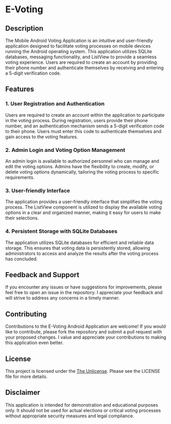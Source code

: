 # E-Voting

## Description
The Mobile Android Voting Application is an intuitive and user-friendly application designed to facilitate voting processes on mobile devices running the Android operating system. This application utilizes SQLite databases, messaging functionality, and ListView to provide a seamless voting experience. Users are required to create an account by providing their phone number and authenticate themselves by receiving and entering a 5-digit verification code.

## Features

### 1. User Registration and Authentication
Users are required to create an account within the application to participate in the voting process. During registration, users provide their phone number, and an authentication mechanism sends a 5-digit verification code to their phone. Users must enter this code to authenticate themselves and gain access to the voting features.

### 2. Admin Login and Voting Option Management
An admin login is available to authorized personnel who can manage and edit the voting options. Admins have the flexibility to create, modify, or delete voting options dynamically, tailoring the voting process to specific requirements.

### 3. User-friendly Interface
The application provides a user-friendly interface that simplifies the voting process. The ListView component is utilized to display the available voting options in a clear and organized manner, making it easy for users to make their selections.

### 4. Persistent Storage with SQLite Databases
The application utilizes SQLite databases for efficient and reliable data storage. This ensures that voting data is persistently stored, allowing administrators to access and analyze the results after the voting process has concluded.

## Feedback and Support
If you encounter any issues or have suggestions for improvements, please feel free to open an issue in the repository. I appreciate your feedback and will strive to address any concerns in a timely manner.

## Contributing
Contributions to the E-Voting Android Application are welcome! If you would like to contribute, please fork the repository and submit a pull request with your proposed changes. I value and appreciate your contributions to making this application even better.

## License
This project is licensed under the [The Unlicense](LICENSE). Please see the LICENSE file for more details.

## Disclaimer
This application is intended for demonstration and educational purposes only. It should not be used for actual elections or critical voting processes without appropriate security measures and legal compliance.
